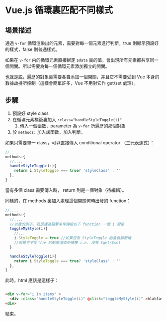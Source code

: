 # Vue.js 循環裏匹配不同樣式

## 場景描述

通過 `v-for` 循環渲染出的元素，需要對每一個元素進行判斷，true 則顯示預設好的樣式，false 則普通樣式。

如果在 `v-for` 内的循環元素直接綁定 `$data` 裏的值，會出現所有元素都共享同一個開關。所以需要為每一個循環元素添加獨立的開關。

也就是説，遍歷的對象裏需要各自添加一個開關，并且它不需要受到 Vue 本身的數據劫持所控制（這樣會簡單許多，Vue 不用對它作 get/set 處理）。

## 步驟

1. 預設好 style class
2. 在循環元素標簽裏加入 `:class="handleStyleToggle(i)"`
   1. 傳入一個函數，parameter 為 `v-for` 所遍歷的那個對象
3. 於 `methods:` 加入該函數，加入判斷。

如果只需要單一 class，可以直接傳入 conditional operator （三元表達式）：

``` javascript
//...,
methods:{
  //...,
  handleStyleToggle(i){
    return i.StyleToggle === true? 'styleClass' : ''
  },
}


```

當有多個 class 需要傳入時， return 則是一個對象（待編輯）。

同樣的，在 methods 裏加入處理這個開關何時出發的 function：

``` javascript
//...,
methods:{
  //...,
  //以我的例子，我是通過點擊事件傳給以下 function 一個 i 對象
  toggleMyStyle(i){
    //...
    i.StyleToggle = true //如果沒有 StyleToggle 則會自動新增
    //但是它不受 Vue 的動態渲染所捕獲 i.e. 沒有 $get/$set 
  }

  handleStyleToggle(i){
    return i.StyleToggle === true? 'styleClass' : ''
  },
}

```

此時，html 應該是這樣子：

``` html

<div v-for="i in items" >
  <div :class="handleStyleToggle(i)" @click="toggleMyStyle(i)" >blabla<div>
<div>

```
結束。
